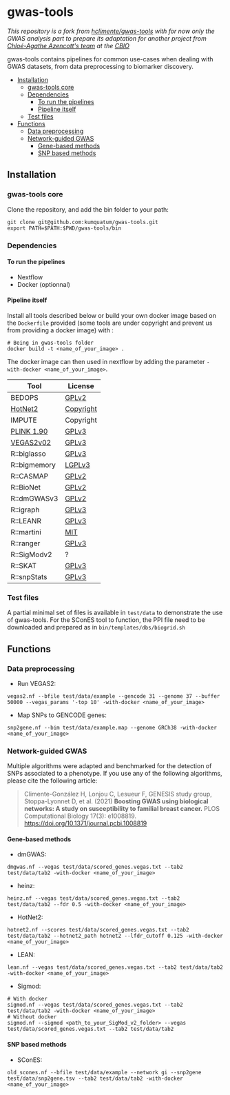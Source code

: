 # gwas-tools

*This repository is a fork from [hclimente/gwas-tools](https://github.com/hclimente/gwas-tools) with for now only the GWAS analysis part to prepare its adaptation for another project from [Chloé-Agathe Azencott's team](https://cazencott.info/) at the [CBIO](https://cbio.ensmp.fr/)*

gwas-tools contains pipelines for common use-cases when dealing with GWAS datasets, from data preprocessing to biomarker discovery. 

  

- [Installation](#installation)
  * [gwas-tools core](#gwas-tools-core)
  * [Dependencies](#dependencies)
    + [To run the pipelines](#to-run-the-pipelines)
    + [Pipeline itself](#pipeline-itself)
  * [Test files](#test-files)
- [Functions](#functions)
  * [Data preprocessing](#data-preprocessing)
  * [Network-guided GWAS](#network-guided-gwas)
    + [Gene-based methods](#gene-based-methods)
    + [SNP based methods](#snp-based-methods)


## Installation

### gwas-tools core

Clone the repository, and add the bin folder to your path:
```
git clone git@github.com:kumquatum/gwas-tools.git
export PATH=$PATH:$PWD/gwas-tools/bin
```

### Dependencies

#### To run the pipelines

* Nextflow
* Docker (optionnal)

#### Pipeline itself

Install all tools described below or build your own docker image based on the `Dockerfile` provided (some tools are under copyright and prevent us from providing a docker image) with : 
```
# Being in gwas-tools folder
docker build -t <name_of_your_image> .
```
The docker image can then used in nextflow by adding the parameter `-with-docker <name_of_your_image>`.

| Tool                                                                                                          | License                                                                   |
|---------------------------------------------------------------------------------------------------------------|---------------------------------------------------------------------------|
| BEDOPS                                                                                                        | [GPLv2](https://github.com/bedops/bedops/blob/master/LICENSE)             |
| [HotNet2](https://github.com/raphael-group/hotnet2)                                                           | [Copyright](https://github.com/raphael-group/hotnet2/blob/master/LICENSE) |
| IMPUTE                                                                                                        | Copyright                                                                 |
| [PLINK 1.90](https://www.cog-genomics.org/plink/1.9)                                                          | [GPLv3](https://www.cog-genomics.org/plink/1.9/general_usage)             |
| [VEGAS2v02](https://vegas2.qimrberghofer.edu.au/)                                                             | [GPLv3](https://vegas2.qimrberghofer.edu.au/vegas2v2)                     |
| R::biglasso                                                                                                   | [GPLv3](https://cran.r-project.org/web/packages/biglasso/)                |
| R::bigmemory                                                                                                  | [LGPLv3](https://cran.r-project.org/web/packages/bigmemory/)              |
| R::CASMAP                                                                                                     | [GPLv2](https://cran.r-project.org/web/packages/CASMAP/index.html)        |
| R::BioNet                                                                                                     | [GPLv2](https://bioconductor.org/packages/release/bioc/html/BioNet.html)  |
| R::dmGWASv3                                                                                                   | [GPLv2](https://bioinfo.uth.edu/dmGWAS/dmGWAS_3.0-manual.pdf)             |
| R::igraph                                                                                                     | [GPLv3](https://cran.r-project.org/web/packages/igraph/)                  |
| R::LEANR                                                                                                      | [GPLv3](https://cran.r-project.org/web/packages/LEANR/)                   |
| R::martini                                                                                                    | [MIT](https://bioconductor.org/packages/release/bioc/html/martini.html)   |
| R::ranger                                                                                                     | [GPLv3](https://cran.r-project.org/web/packages/ranger/)                  |
| R::SigModv2                                                                                                   | ?                                                                         |
| R::SKAT                                                                                                       | [GPLv3](https://cran.r-project.org/web/packages/SKAT/)                    |
| R::snpStats                                                                                                   | [GPLv3](http://bioconductor.org/packages/release/bioc/html/snpStats.html) |

### Test files

A partial minimal set of files is available in `test/data` to demonstrate the use of gwas-tools. For the SConES tool to function, the PPI file need to be downloaded and prepared as in `bin/templates/dbs/biogrid.sh`


## Functions

### Data preprocessing
<a name="data_preprocessing"></a>

<!--- Impute a dataset: `impute --bfile test/data/example --strand_info test/data/strand_info.txt --population EUR -with-docker <name_of_your_image>`-->
- Run VEGAS2: 
```
vegas2.nf --bfile test/data/example --gencode 31 --genome 37 --buffer 50000 --vegas_params '-top 10' -with-docker <name_of_your_image>
```
- Map SNPs to GENCODE genes: 
```
snp2gene.nf --bim test/data/example.map --genome GRCh38 -with-docker <name_of_your_image>
```

### Network-guided GWAS
<a name="network_gwas"></a>

Multiple algorithms were adapted and benchmarked for the detection of SNPs associated to a phenotype. If you use any of the following algorithms, please cite the following article:

> Climente-González H, Lonjou C, Lesueur F, GENESIS study group, Stoppa-Lyonnet D, et al. (2021) **Boosting GWAS using biological networks: A study on susceptibility to familial breast cancer.** PLOS Computational Biology 17(3): e1008819. https://doi.org/10.1371/journal.pcbi.1008819

#### Gene-based methods 

- dmGWAS: 
```
dmgwas.nf --vegas test/data/scored_genes.vegas.txt --tab2 test/data/tab2 -with-docker <name_of_your_image>
```
- heinz: 
```
heinz.nf --vegas test/data/scored_genes.vegas.txt --tab2 test/data/tab2 --fdr 0.5 -with-docker <name_of_your_image>
```
- HotNet2: 
```
hotnet2.nf --scores test/data/scored_genes.vegas.txt --tab2 test/data/tab2 --hotnet2_path hotnet2 --lfdr_cutoff 0.125 -with-docker <name_of_your_image>
```
- LEAN: 
```
lean.nf --vegas test/data/scored_genes.vegas.txt --tab2 test/data/tab2 -with-docker <name_of_your_image>
```
- Sigmod: 
```
# With docker
sigmod.nf --vegas test/data/scored_genes.vegas.txt --tab2 test/data/tab2 -with-docker <name_of_your_image>
# Without docker
sigmod.nf --sigmod <path_to_your_SigMod_v2_folder> --vegas test/data/scored_genes.vegas.txt --tab2 test/data/tab2
```

#### SNP based methods

- SConES: 
```
old_scones.nf --bfile test/data/example --network gi --snp2gene test/data/snp2gene.tsv --tab2 test/data/tab2 -with-docker <name_of_your_image>
```




